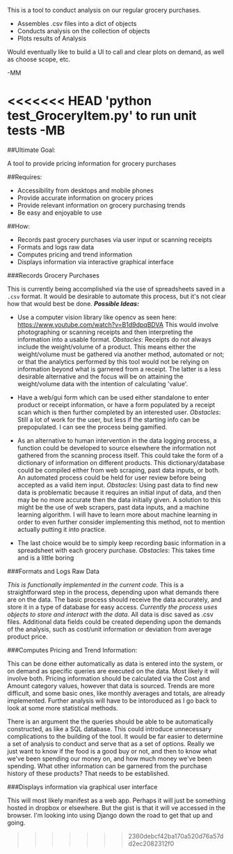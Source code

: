 This is a tool to conduct analysis on our regular grocery purchases. 

* Assembles .csv files into a dict of objects
* Conducts analysis on the collection of objects
* Plots results of Analysis 

Would eventually like to build a UI to call and clear plots on demand, as well as choose scope, etc. 

-MM

<<<<<<< HEAD
'python test_GroceryItem.py' to run unit tests 
-MB
=======
##Ultimate Goal:

A tool to provide pricing information for grocery purchases

##Requires:
* Accessibility from desktops and mobile phones
* Provide accurate information on grocery prices 
* Provide relevant information on grocery purchasing trends 
* Be easy and enjoyable to use

##How:
* Records past grocery purchases via user input or scanning receipts
* Formats and logs raw data
* Computes pricing and trend information
* Displays information via interactive graphical interface

###Records Grocery Purchases

This is currently being accomplished via the use of spreadsheets saved in a `.csv` format. 
It would be desirable to automate this process, but it's not clear how that would best be done.
__*Possible Ideas:*__
* Use a computer vision library like opencv as seen here: https://www.youtube.com/watch?v=B1d9dpqBDVA
    This would involve photographing or scanning receipts and then interpreting the information into a usable format.
    *Obstacles*: 
        Receipts do not always include the weight/volume of a product. This means either the weight/volume must be gathered via another method, automated or not; or that the analytics performed by this tool would not be relying on information beyond what is garnered from a receipt. The latter is a less desirable alternative and the focus will be on attaining the weight/volume data with the intention of calculating 'value'.

* Have a web/gui form which can be used either standalone to enter product or receipt information, or have a form populated by a receipt scan which is then further completed by an interested user. 
    *Obstacles*:
         Still a lot of work for the user, but less if the starting info can be prepopulated. I can see the process being gamified.

* As an alternative to human intervention in the data logging process, a function could be developed to source elsewhere the information not gathered from the scanning process itself. This could take the form of a dictionary of information on different products. This dictionary/database could be compiled either from web scraping, past data inputs, or both. An automated process could be held for user review before being accepted as a valid item input.
    *Obstacles*: 
        Using past data to find new data is problematic because it requires an initial input of data, and then may be no more accurate then the data initially given. A solution to this might be the use of web scrapers, past data inputs, and a machine learning algorithm. I will have to learn more about machine learning in order to even further consider implementing this method, not to mention actually putting it into practice.

* The last choice would be to simply keep recording basic information in a spreadsheet with each grocery purchase.
    *Obstacles*:
        This takes time and is a little boring

###Formats and Logs Raw Data

*This is functionally implemented in the current code.*
This is a straightforward step in the process, depending upon what demands there are on the data. 
The basic process should receive the data accurately, and store it in a type of database for easy access.
 *Currently the process uses objects to store and interact with the data*. 
All data is disc saved as .csv files. Additional data fields could be created depending upon the demands of the analysis, such as cost/unit information or deviation from average product price. 

###Computes Pricing and Trend Information:

This can be done either automatically as data is entered into the system, or on demand as specific queries are executed on the data. Most likely it will involve both. Pricing information should be calculated via the Cost and Amount category values, however that data is sourced. Trends are more difficult, and some basic ones, like monthly averages and totals, are already implemented. Further analysis will have to be intoroduced as I go back to look at some more statistical methods.

There is an argument the the queries should be able to be automatically constructed, as like a SQL database. This could introduce unnecessary complications to the building of the tool. It would be far easier to determine a set of analysis to conduct and serve that as a set of options. Really we just want to know if the food is a good buy or not, and then to know what we've been spending our money on, and how much money we've been spending. What other information can be garnered from the purchase history of these products? That needs to be established.

###Displays information via graphical user interface

This will most likely manifest as a web app. Perhaps it will just be something hosted in dropbox or elsewhere. But the gist is that it will ve accessed in the browser. I'm looking into using Django down the road to get that up and going. 

>>>>>>> 2360debcf42ba170a520d76a57dd2ec2082312f0
